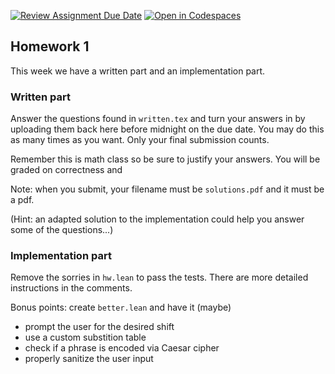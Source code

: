 [![Review Assignment Due Date](https://classroom.github.com/assets/deadline-readme-button-22041afd0340ce965d47ae6ef1cefeee28c7c493a6346c4f15d667ab976d596c.svg)](https://classroom.github.com/a/_Ls-nEFp)
[![Open in Codespaces](https://classroom.github.com/assets/launch-codespace-2972f46106e565e64193e422d61a12cf1da4916b45550586e14ef0a7c637dd04.svg)](https://classroom.github.com/open-in-codespaces?assignment_repo_id=15660152)
## Homework 1

This week we have a written part and an implementation part.

### Written part

Answer the questions found in `written.tex` and turn your answers in by uploading them
back here before midnight on the due date. You may do this as many times as
you want. Only your final submission counts.

Remember this is math class so be sure to justify your answers. You will be
graded on correctness and

Note: when you submit, your filename must be `solutions.pdf` and it must be a pdf.

(Hint: an adapted solution to the implementation could help you answer some
of the questions...)

### Implementation part

Remove the sorries in `hw.lean` to pass the tests. There are more detailed instructions in the comments.

Bonus points: create `better.lean` and have it (maybe)
- prompt the user for the desired shift
- use a custom substition table
- check if a phrase is encoded via Caesar cipher
- properly sanitize the user input

